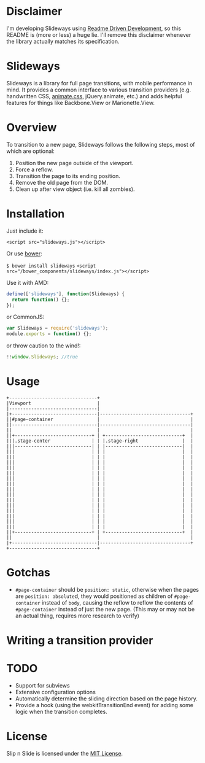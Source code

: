 # Disclaimer
I'm developing Slideways using [Readme Driven Development](http://tom.preston-werner.com/2010/08/23/readme-driven-development.html), so this README is (more or less) a huge lie. I'll remove this disclaimer whenever the library actually matches its specification.

# Slideways
Slideways is a library for full page transitions, with mobile performance in mind. It provides a common interface to various transition providers (e.g. handwritten CSS, [animate.css](https://github.com/daneden/animate.css), jQuery.animate, etc.) and adds helpful features for things like Backbone.View or Marionette.View.

# Overview

To transition to a new page, Slideways follows the following steps, most of which are optional:

1) Position the new page outside of the viewport.
2) Force a reflow.
3) Transition the page to its ending position.
4) Remove the old page from the DOM.
5) Clean up after view object (i.e. kill all zombies).

# Installation

Just include it:

`<script src="slideways.js"></script>`

Or use [bower](http://bower.io):

`$ bower install slideways`
`<script src="/bower_components/slideways/index.js"></script>`

Use it with AMD:

```javascript
define(['slideways'], function(Slideways) {
  return function() {};
});
```

or CommonJS:

```javascript
var Slideways = require('slideways');
module.exports = function() {};
```

or throw caution to the wind!:

```javascript
!!window.Slideways; //true
```

# Usage

```
+--------------------------------+
|Viewport                        |
|--------------------------------|
|+-------------------------------|---------------------------------+
||#page-container                |                                 |
||-------------------------------|---------------------------------|
||                               |                                 |
||+----------------------------+ | +----------------------------+  |
|||.stage-center               | | |.stage-right                |  |
|||----------------------------| | |----------------------------|  |
|||                            | | |                            |  |
|||                            | | |                            |  |
|||                            | | |                            |  |
|||                            | | |                            |  |
|||                            | | |                            |  |
|||                            | | |                            |  |
|||                            | | |                            |  |
|||                            | | |                            |  |
|||                            | | |                            |  |
|||                            | | |                            |  |
|||                            | | |                            |  |
|||                            | | |                            |  |
|||                            | | |                            |  |
|||                            | | |                            |  |
|||                            | | |                            |  |
||+----------------------------+ | +----------------------------+  |
||                               |                                 |
|+-------------------------------|---------------------------------+
+--------------------------------+
```

# Gotchas

- `#page-container` should be `position: static`, otherwise when the pages are `position: absolute`d, they would positioned as children of `#page-container` instead of `body`, causing the reflow to reflow the contents of `#page-container` instead of just the new page. (This may or may not be an actual thing, requires more research to verify)

# Writing a transition provider

# TODO
- Support for subviews
- Extensive configuration options
- Automatically determine the sliding direction based on the page history.
- Provide a hook (using the webkitTransitionEnd event) for adding some logic when the transition completes.

# License
Slip n Slide is licensed under the [MIT License](http://opensource.org/licenses/MIT).

